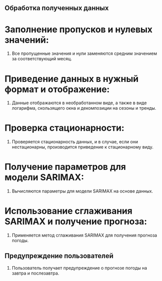 ## Обработка полученных данных
# Заполнение пропусков и нулевых значений:
1. Все пропущенные значения и нули заменяются средним значением за соответствующий месяц.
# Приведение данных в нужный формат и отображение:
1. Данные отображаются в необработанном виде, а также в виде логарифма, скользящего окна и декомпозиции на сезоны и тренды.
# Проверка стационарности:
1. Проверяется стационарность данных, и в случае, если они нестационарны, производится приведение к стационарному виду.
# Получение параметров для модели SARIMAX:
1. Вычисляются параметры для модели SARIMAX на основе данных.
# Использование сглаживания SARIMAX и получение прогноза:
1. Применяется метод сглаживания SARIMAX для получения прогноза погоды.
## Предупреждение пользователей
1. Пользователь получает предупреждение о прогнозе погоды на завтра и послезавтра.
